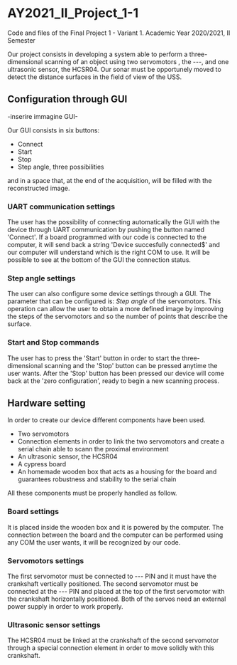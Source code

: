 # AY2021_II_Project_1-1
Code and files of the Final Project 1 - Variant 1. Academic Year 2020/2021, II Semester

Our project consists in developing a system able to perform a three-dimensional scanning of an object using two servomotors , the ---, and one ultrasonic sensor, the HCSR04. Our sonar must be opportunely moved to detect the distance surfaces in the field of view of the USS.

<h2>Configuration through GUI</h2>
-inserire immagine GUI-

Our GUI consists in six buttons: 
<ul>
  <li>Connect</li>
  <li>Start</li>
  <li>Stop</li>
  <li>Step angle, three possibilities</li>
</ul>
and in a space that, at the end of the acquisition, will be filled with the reconstructed image. 

<h3>UART communication settings</h3>

The user has the possibility of connecting automatically the GUI with the device through UART communication by pushing the button named 'Connect'. If a board programmed with our code is connected to the computer, it will send back a string 'Device succesfully connected$' and our computer will understand which is the right COM to use. It will be possible to see at the bottom of the GUI the connection status. 

<h3>Step angle settings</h3>

The user can also configure some device settings through a GUI. The parameter that can be configured is: <em>Step angle</em> of the servomotors. This operation can allow the user to obtain a more defined image by improving the steps of the servomotors and so the number of points that describe the surface.

<h3>Start and Stop commands</h3>

The user has to press the 'Start' button in order to start the three-dimensional scanning and the 'Stop' button can be pressed anytime the user wants. After the 'Stop' button has been pressed our device will come back at the 'zero configuration', ready to begin a new scanning process.

<h2>Hardware setting</h2>

In order to create our device different components have been used. 
<ul>
  <li>Two servomotors</li>
  <li>Connection elements in order to link the two servomotors and create a serial chain able to scann the proximal environment
  <li>An ultrasonic sensor, the HCSR04</li>
  <li>A cypress board</li>
  <li>An homemade wooden box that acts as a housing for the board and guarantees robustness and stability to the serial chain</li>
</ul>
All these components must be properly handled as follow.

<h3>Board settings</h3>

It is placed inside the wooden box and it is powered by the computer. The connection between the board and the computer can be performed using any COM the user wants, it will be recognized by our code. 

<h3>Servomotors settings</h3>

The first servomotor must be connected to --- PIN and it must have the crankshaft vertically positioned. The second servomotor must be connected at the --- PIN and placed at the top of the first servomotor with the crankshaft horizontally positioned. Both of the servos need an external power supply in order to work properly.  

<h3>Ultrasonic sensor settings</h3>

The HCSR04 must be linked at the crankshaft of the second servomotor through a special connection element in order to move solidly with this crankshaft.

